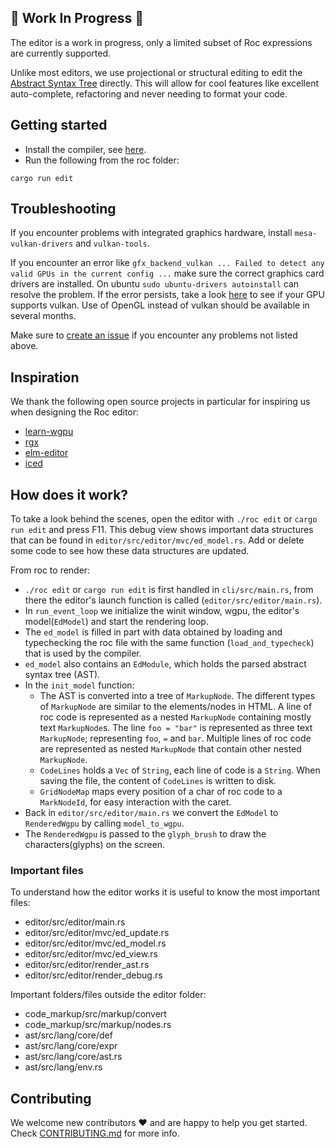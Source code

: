
## :construction: Work In Progress :construction:

The editor is a work in progress, only a limited subset of Roc expressions are currently supported.

Unlike most editors, we use projectional or structural editing to edit the [Abstract Syntax Tree](https://en.wikipedia.org/wiki/Abstract_syntax_tree) directly. This will allow for cool features like excellent auto-complete, refactoring and never needing to format your code.

## Getting started

- Install the compiler, see [here](../BUILDING_FROM_SOURCE.md).
- Run the following from the roc folder:

```
cargo run edit
```

## Troubleshooting

If you encounter problems with integrated graphics hardware, install `mesa-vulkan-drivers` and `vulkan-tools`.

If you encounter an error like `gfx_backend_vulkan ... Failed to detect any valid GPUs in the current config ...` make sure the correct graphics card drivers are installed. On ubuntu `sudo ubuntu-drivers autoinstall` can resolve the problem.
If the error persists, take a look [here](https://www.techpowerup.com/gpu-specs/) to see if your GPU supports vulkan.
Use of OpenGL instead of vulkan should be available in several months.

Make sure to [create an issue](https://github.com/roc-lang/roc/issues/new/choose) if you encounter any problems not listed above.

## Inspiration

We thank the following open source projects in particular for inspiring us when designing the Roc editor:

- [learn-wgpu](https://github.com/sotrh/learn-wgpu)
- [rgx](https://github.com/cloudhead/rgx)
- [elm-editor](https://github.com/jxxcarlson/elm-editor)
- [iced](https://github.com/hecrj/iced)

## How does it work?

To take a look behind the scenes, open the editor with `./roc edit` or `cargo run edit` and press F11.
This debug view shows important data structures that can be found in `editor/src/editor/mvc/ed_model.rs`.
Add or delete some code to see how these data structures are updated.

From roc to render:

- `./roc edit` or `cargo run edit` is first handled in `cli/src/main.rs`, from there the editor's launch function is called (`editor/src/editor/main.rs`).
- In `run_event_loop` we initialize the winit window, wgpu, the editor's model(`EdModel`) and start the rendering loop.
- The `ed_model` is filled in part with data obtained by loading and typechecking the roc file with the same function (`load_and_typecheck`) that is used by the compiler.
- `ed_model` also contains an `EdModule`, which holds the parsed abstract syntax tree (AST).
- In the `init_model` function:
  + The AST is converted into a tree of `MarkupNode`. The different types of `MarkupNode` are similar to the elements/nodes in HTML. A line of roc code is represented as a nested `MarkupNode` containing mostly text `MarkupNode`s. The line `foo = "bar"` is represented as
    three text `MarkupNode`; representing `foo`, ` = ` and `bar`. Multiple lines of roc code are represented as nested `MarkupNode` that contain other nested `MarkupNode`.
  + `CodeLines` holds a `Vec` of `String`, each line of code is a `String`. When saving the file, the content of `CodeLines` is written to disk.
  + `GridNodeMap` maps every position of a char of roc code to a `MarkNodeId`, for easy interaction with the caret.
- Back in `editor/src/editor/main.rs` we convert the `EdModel` to `RenderedWgpu` by calling `model_to_wgpu`.
- The `RenderedWgpu` is passed to the `glyph_brush` to draw the characters(glyphs) on the screen.

### Important files

To understand how the editor works it is useful to know the most important files:

- editor/src/editor/main.rs
- editor/src/editor/mvc/ed_update.rs
- editor/src/editor/mvc/ed_model.rs
- editor/src/editor/mvc/ed_view.rs
- editor/src/editor/render_ast.rs
- editor/src/editor/render_debug.rs

Important folders/files outside the editor folder:

- code_markup/src/markup/convert
- code_markup/src/markup/nodes.rs
- ast/src/lang/core/def
- ast/src/lang/core/expr
- ast/src/lang/core/ast.rs
- ast/src/lang/env.rs

## Contributing

We welcome new contributors :heart: and are happy to help you get started.
Check [CONTRIBUTING.md](../CONTRIBUTING.md) for more info.
